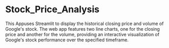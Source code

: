 # Stock_Price_Analysis
This Appuses Streamlit to display the historical closing price and volume of Google's stock. The web app features two line charts, one for the closing price and another for the volume, providing an interactive visualization of Google's stock performance over the specified timeframe.
